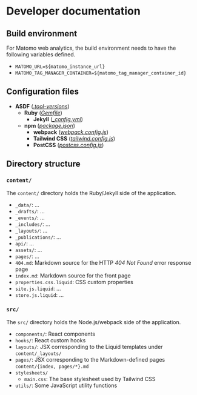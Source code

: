 # Developer documentation

## Build environment

For Matomo web analytics, the build environment needs to have the following variables defined.

- `MATOMO_URL=${matomo_instance_url}`
- `MATOMO_TAG_MANAGER_CONTAINER=${matomo_tag_manager_container_id}`


## Configuration files

- **ASDF** ([_.tool-versions_](../.tool-versions))
  - **Ruby** ([_Gemfile_](../Gemfile))
    - **Jekyll** ([_\_config.yml_](../_config.yml))
  - **npm** ([_package.json_](../package.json))
    - **webpack** ([_webpack.config.js_](../webpack.config.js))
    - **Tailwind CSS** ([_tailwind.config.js_](../tailwind.config.js))
    - **PostCSS** ([_postcss.config.js_](../postcss.config.js))


## Directory structure

### `content/`

The `content/` directory holds the Ruby/Jekyll side of the application.

- `_data/`: ...
- `_drafts/`: ...
- `_events/`: ...
- `_includes/`: ...
- `_layouts/`: ...
- `_publications/`: ...
- `api/`: ...
- `assets/`: ...
- `pages/`: ...
- `404.md`: Markdown source for the HTTP _404 Not Found_ error response page
- `index.md`: Markdown source for the front page
- `properties.css.liquid`: CSS custom properties
- `site.js.liquid`: ...
- `store.js.liquid`: ...


### `src/`

The `src/` directory holds the Node.js/webpack side of the application.

- `components/`: React components
- `hooks/`: React custom hooks
- `layouts/`: JSX corresponding to the Liquid templates under `content/_layouts/`
- `pages/`: JSX corresponding to the Markdown-defined pages `content/{index, pages/*}.md`
- `stylesheets/`
  - `main.css`: The base stylesheet used by Tailwind CSS
- `utils/`: Some JavaScript utility functions
